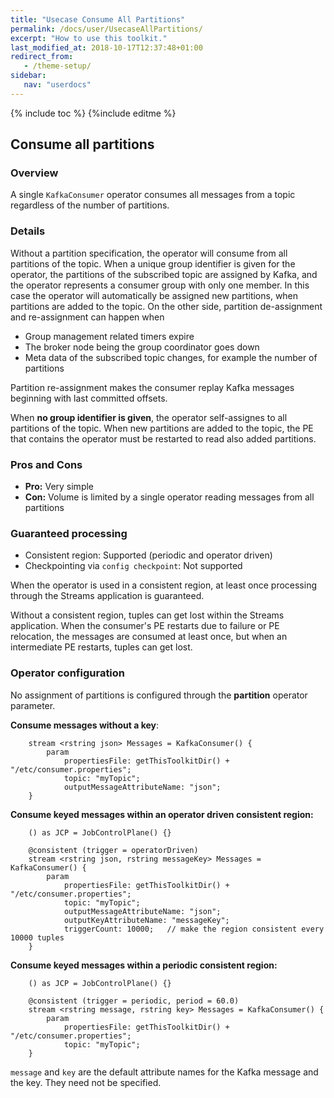 ```yaml
---
title: "Usecase Consume All Partitions"
permalink: /docs/user/UsecaseAllPartitions/
excerpt: "How to use this toolkit."
last_modified_at: 2018-10-17T12:37:48+01:00
redirect_from:
   - /theme-setup/
sidebar:
   nav: "userdocs"
---
```

{% include toc %}
{%include editme %}

## Consume all partitions

### Overview

A single `KafkaConsumer` operator consumes all messages from a topic regardless of the number of partitions.

### Details

Without a partition specification, the operator will consume from all partitions of the topic. When a unique group identifier is given for the operator, the partitions of the subscribed topic are assigned by Kafka, and the operator represents a consumer group with only one member. In this case the operator will automatically be assigned new partitions, when partitions are added to the topic. On the other side, partition de-assignment and re-assignment can happen when

* Group management related timers expire
* The broker node being the group coordinator goes down
* Meta data of the subscribed topic changes, for example the number of partitions

Partition re-assignment makes the consumer replay Kafka messages beginning with last committed offsets. 

When **no group identifier is given**, the operator self-assignes to all partitions of the topic. When new partitions are added to the topic, the PE that contains the operator must be restarted to read also added partitions.

### Pros and Cons

* **Pro:** Very simple
* **Con:** Volume is limited by a single operator reading messages from all partitions

### Guaranteed processing

* Consistent region: Supported (periodic and operator driven)
* Checkpointing via `config checkpoint`: Not supported

When the operator is used in a consistent region, at least once processing through the Streams application is guaranteed.

Without a consistent region, tuples can get lost within the Streams application. When the consumer's PE restarts due to failure or PE relocation, the messages are consumed at least once, but  when an intermediate PE restarts, tuples can get lost.

### Operator configuration

No assignment of partitions is configured through the **partition** operator parameter.


**Consume messages without a key**:
```
    stream <rstring json> Messages = KafkaConsumer() {
        param
            propertiesFile: getThisToolkitDir() + "/etc/consumer.properties";
            topic: "myTopic";
            outputMessageAttributeName: "json";
    }
```

**Consume keyed messages within an operator driven consistent region:**
```
    () as JCP = JobControlPlane() {}
    
    @consistent (trigger = operatorDriven)
    stream <rstring json, rstring messageKey> Messages = KafkaConsumer() {
        param
            propertiesFile: getThisToolkitDir() + "/etc/consumer.properties";
            topic: "myTopic";
            outputMessageAttributeName: "json";
            outputKeyAttributeName: "messageKey";
            triggerCount: 10000;   // make the region consistent every 10000 tuples
    }

```

**Consume keyed messages within a periodic consistent region:**
```
    () as JCP = JobControlPlane() {}
    
    @consistent (trigger = periodic, period = 60.0)
    stream <rstring message, rstring key> Messages = KafkaConsumer() {
        param
            propertiesFile: getThisToolkitDir() + "/etc/consumer.properties";
            topic: "myTopic";
    }
```

`message` and `key` are the default attribute names for the Kafka message and the key. They need not be specified.
